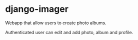 # django-imager

Webapp that allow users to create photo albums.

Authenticated user can edit and add photo, album and profile.
